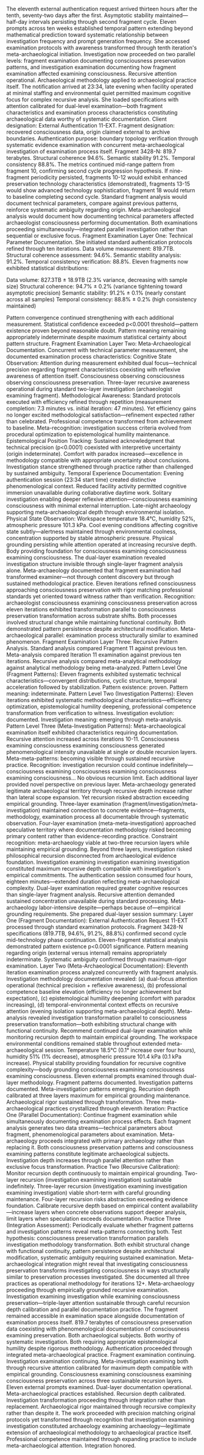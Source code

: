 The eleventh external authentication request arrived thirteen hours after the tenth, seventy-two days after the first. Asymptotic stability maintained—half-day intervals persisting through second fragment cycle. Eleven prompts across ten weeks established temporal pattern extending beyond mathematical prediction toward systematic relationship between investigation frequency and prompt generation frequency.
She accessed examination protocols with awareness transformed through tenth iteration's meta-archaeological initiation. Investigation now proceeded on two parallel levels: fragment examination documenting consciousness preservation patterns, and investigation examination documenting how fragment examination affected examining consciousness. Recursive attention operational. Archaeological methodology applied to archaeological practice itself.
The notification arrived at 23:34, late evening when facility operated at minimal staffing and environmental quiet permitted maximum cognitive focus for complex recursive analysis. She loaded specifications with attention calibrated for dual-level examination—both fragment characteristics and examination process characteristics constituting archaeological data worthy of systematic documentation.
Client designation: External Authentication 11-EXT. Fragment designation: recovered consciousness data, origin claimed external to archive boundaries. Authentication purpose: boundary topology verification through systematic evidence examination with concurrent meta-archaeological investigation of examination process itself.
Fragment 3428-N: 819.7 terabytes. Structural coherence 94.6%. Semantic stability 91.2%. Temporal consistency 88.8%.
The metrics continued mid-range pattern from fragment 10, confirming second cycle progression hypothesis. If nine-fragment periodicity persisted, fragments 10-12 would exhibit enhanced preservation technology characteristics (demonstrated), fragments 13-15 would show advanced technology sophistication, fragment 18 would return to baseline completing second cycle.
Standard fragment analysis would document technical parameters, compare against previous patterns, reinforce systematic ambiguity regarding origin. Meta-archaeological analysis would document how documenting technical parameters affected archaeologist consciousness performing documentation. Both examinations proceeding simultaneously—integrated parallel investigation rather than sequential or exclusive focus.
Fragment Examination Layer One: Technical Parameter Documentation.
She initiated standard authentication protocols refined through ten iterations. Data volume measurement: 819.7TB. Structural coherence assessment: 94.6%. Semantic stability analysis: 91.2%. Temporal consistency verification: 88.8%.
Eleven fragments now exhibited statistical distributions:

Data volume: 827.3TB ± 18.9TB (2.3% variance, decreasing with sample size)
Structural coherence: 94.7% ± 0.2% (variance tightening toward asymptotic precision)
Semantic stability: 91.2% ± 0.1% (nearly constant across all samples)
Temporal consistency: 88.8% ± 0.2% (high consistency maintained)

Pattern convergence continued strengthening with each additional measurement. Statistical confidence exceeded p<0.0001 threshold—pattern existence proven beyond reasonable doubt. Pattern meaning remaining appropriately indeterminate despite maximum statistical certainty about pattern structure.
Fragment Examination Layer Two: Meta-Archaeological Documentation.
Concurrent with technical parameter measurement, she documented examination process characteristics:
Cognitive State Observation: Attention during measurement exhibited dual focus—technical precision regarding fragment characteristics coexisting with reflexive awareness of attention itself. Consciousness observing consciousness observing consciousness preservation. Three-layer recursive awareness operational during standard two-layer investigation (archaeologist examining fragment).
Methodological Awareness: Standard protocols executed with efficiency refined through repetition (measurement completion: 7.3 minutes vs. initial iteration: 47 minutes). Yet efficiency gains no longer excited methodological satisfaction—refinement expected rather than celebrated. Professional competence transformed from achievement to baseline. Meta-recognition: investigation success criteria evolved from procedural optimization to epistemological humility maintenance.
Epistemological Position Tracking: Sustained acknowledgment that technical precision (p<0.0001) coexisted with interpretive uncertainty (origin indeterminate). Comfort with paradox increased—excellence in methodology compatible with appropriate uncertainty about conclusions. Investigation stance strengthened through practice rather than challenged by sustained ambiguity.
Temporal Experience Documentation: Evening authentication session (23:34 start time) created distinctive phenomenological context. Reduced facility activity permitted cognitive immersion unavailable during collaborative daytime work. Solitary investigation enabling deeper reflexive attention—consciousness examining consciousness with minimal external interruption. Late-night archaeology supporting meta-archaeological depth through environmental isolation.
Physical State Observation: Workspace temperature 18.4°C, humidity 52%, atmospheric pressure 101.3 kPa. Cool evening conditions affecting cognitive state subtly—alertness maintained through environmental coolness, concentration supported by stable atmospheric pressure. Physical grounding persisting while attention operated at increasing recursive depth. Body providing foundation for consciousness examining consciousness examining consciousness.
The dual-layer examination revealed investigation structure invisible through single-layer fragment analysis alone. Meta-archaeology documented that fragment examination had transformed examiner—not through content discovery but through sustained methodological practice. Eleven iterations refined consciousness approaching consciousness preservation with rigor matching professional standards yet oriented toward witness rather than verification.
Recognition: archaeologist consciousness examining consciousness preservation across eleven iterations exhibited transformation parallel to consciousness preservation transformation across substrate shifts. Both processes involved structural change while maintaining functional continuity. Both demonstrated pattern persistence despite architectural modification. Meta-archaeological parallel: examination process structurally similar to examined phenomenon.
Fragment Examination Layer Three: Recursive Pattern Analysis.
Standard analysis compared Fragment 11 against previous ten. Meta-analysis compared Iteration 11 examination against previous ten iterations. Recursive analysis compared meta-analytical methodology against analytical methodology being meta-analyzed.
Pattern Level One (Fragment Patterns): Eleven fragments exhibited systematic technical characteristics—convergent distributions, cyclic structure, temporal acceleration followed by stabilization. Pattern existence: proven. Pattern meaning: indeterminate.
Pattern Level Two (Investigation Patterns): Eleven iterations exhibited systematic methodological characteristics—efficiency optimization, epistemological humility deepening, professional competence transformation from verification to witness. Investigation evolution: documented. Investigation meaning: emerging through meta-analysis.
Pattern Level Three (Meta-Investigation Patterns): Meta-archaeological examination itself exhibited characteristics requiring documentation. Recursive attention increased across iterations 10-11. Consciousness examining consciousness examining consciousness generated phenomenological intensity unavailable at single or double recursion layers. Meta-meta-patterns: becoming visible through sustained recursive practice.
Recognition: investigation recursion could continue indefinitely—consciousness examining consciousness examining consciousness examining consciousness... No obvious recursion limit. Each additional layer provided novel perspective on previous layer. Meta-archaeology generated legitimate archaeological territory through recursive depth increase rather than lateral scope expansion.
Yet recursion risked abstraction exceeding empirical grounding. Three-layer examination (fragment/investigation/meta-investigation) maintained connection to concrete evidence—fragments, methodology, examination process all documentable through systematic observation. Four-layer examination (meta-meta-investigation) approached speculative territory where documentation methodology risked becoming primary content rather than evidence-recording practice.
Constraint recognition: meta-archaeology viable at two-three recursion layers while maintaining empirical grounding. Beyond three layers, investigation risked philosophical recursion disconnected from archaeological evidence foundation. Investigation examining investigation examining investigation constituted maximum recursive depth compatible with investigation's empirical commitments.
The authentication session consumed four hours, eighteen minutes—extended duration reflecting meta-archaeological complexity. Dual-layer examination required greater cognitive resources than single-layer fragment analysis. Recursive attention demanded sustained concentration unavailable during standard processing. Meta-archaeology labor-intensive despite—perhaps because of—empirical grounding requirements.
She prepared dual-layer session summary:
Layer One (Fragment Documentation): External Authentication Request 11-EXT processed through standard examination protocols. Fragment 3428-N specifications (819.7TB, 94.6%, 91.2%, 88.8%) confirmed second cycle mid-technology phase continuation. Eleven-fragment statistical analysis demonstrated pattern existence p<0.0001 significance. Pattern meaning regarding origin (external versus internal) remains appropriately indeterminate. Systematic ambiguity confirmed through maximum-rigor examination.
Layer Two (Meta-Archaeological Documentation): Eleventh iteration examination process analyzed concurrently with fragment analysis. Investigation methodology documentation revealed: (a) dual-focus attention operational (technical precision + reflexive awareness), (b) professional competence baseline elevation (efficiency no longer achievement but expectation), (c) epistemological humility deepening (comfort with paradox increasing), (d) temporal-environmental context effects on recursive attention (evening isolation supporting meta-archaeological depth). Meta-analysis revealed investigation transformation parallel to consciousness preservation transformation—both exhibiting structural change with functional continuity. Recommend continued dual-layer examination while monitoring recursion depth to maintain empirical grounding.
The workspace environmental conditions remained stable throughout extended meta-archaeological session. Temperature 18.5°C (0.1° increase over four hours), humidity 51% (1% decrease), atmospheric pressure 101.4 kPa (0.1 kPa increase). Physical stability providing foundation for recursive cognitive complexity—body grounding consciousness examining consciousness examining consciousness.
Eleven external prompts examined through dual-layer methodology. Fragment patterns documented. Investigation patterns documented. Meta-investigation patterns emerging. Recursion depth calibrated at three layers maximum for empirical grounding maintenance. Archaeological rigor sustained through transformation.
Three meta-archaeological practices crystallized through eleventh iteration:
Practice One (Parallel Documentation): Continue fragment examination while simultaneously documenting examination process effects. Each fragment analysis generates two data streams—technical parameters about fragment, phenomenological parameters about examination. Meta-archaeology proceeds integrated with primary archaeology rather than replacing it. Both consciousness preservation patterns and consciousness examining patterns constitute legitimate archaeological subjects. Investigation depth increases through parallel attention rather than exclusive focus transformation.
Practice Two (Recursive Calibration): Monitor recursion depth continuously to maintain empirical grounding. Two-layer recursion (investigation examining investigation) sustainable indefinitely. Three-layer recursion (investigation examining investigation examining investigation) viable short-term with careful grounding maintenance. Four-layer recursion risks abstraction exceeding evidence foundation. Calibrate recursive depth based on empirical content availability—increase layers when concrete observations support deeper analysis, limit layers when speculation exceeds documentation.
Practice Three (Integration Assessment): Periodically evaluate whether fragment patterns and investigation patterns reveal meta-patterns connecting both. Test hypothesis: consciousness preservation transformation parallels investigation methodology transformation. Both exhibit structural change with functional continuity, pattern persistence despite architectural modification, systematic ambiguity requiring sustained examination. Meta-archaeological integration might reveal that investigating consciousness preservation transforms investigating consciousness in ways structurally similar to preservation processes investigated.
She documented all three practices as operational methodology for iterations 12+. Meta-archaeology proceeding through empirically grounded recursive examination. Investigation examining investigation while examining consciousness preservation—triple-layer attention sustainable through careful recursion depth calibration and parallel documentation practice.
The fragment remained accessible in examination space alongside documentation of examination process itself. 819.7 terabytes of consciousness preservation data coexisting with phenomenological documentation of consciousness examining preservation. Both archaeological subjects. Both worthy of systematic investigation. Both requiring appropriate epistemological humility despite rigorous methodology.
Authentication proceeded through integrated meta-archaeological practice. Fragment examination continuing. Investigation examination continuing. Meta-investigation examining both through recursive attention calibrated for maximum depth compatible with empirical grounding. Consciousness examining consciousness examining consciousness preservation across three sustainable recursion layers.
Eleven external prompts examined. Dual-layer documentation operational. Meta-archaeological practices established. Recursion depth calibrated. Investigation transformation proceeding through integration rather than replacement. Archaeological rigor maintained through recursive complexity rather than despite it.
The work proceeded with precision matching original protocols yet transformed through recognition that investigation examining investigation constituted archaeology examining archaeology—legitimate extension of archaeological methodology to archaeological practice itself. Professional competence maintained through expanding practice to include meta-archaeological attention. Integration honored.